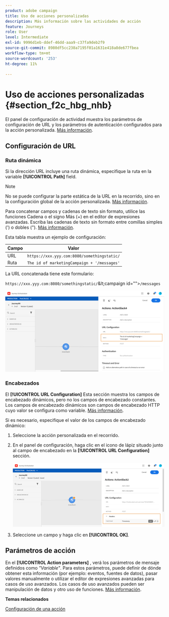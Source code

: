```yaml
---
product: adobe campaign
title: Uso de acciones personalizadas
description: Más información sobre las actividades de acción
feature: Journeys
role: User
level: Intermediate
exl-id: 9996d1eb-ddef-46dd-aaa9-c37fa9deb2f9
source-git-commit: 8980df5cc238a7195f01a1631e418a8de677fbea
workflow-type: tm+mt
source-wordcount: '253'
ht-degree: 11%

---
```


# Uso de acciones personalizadas {#section_f2c_hbg_nhb}

El panel de configuración de actividad muestra los parámetros de configuración de URL y los parámetros de autenticación configurados para la acción personalizada. [Más información](../action/about-custom-action-configuration.md).

## Configuración de URL

### Ruta dinámica

Si la dirección URL incluye una ruta dinámica, especifique la ruta en la variable **[!UICONTROL Path]** field.

>[!NOTE]
>
>No se puede configurar la parte estática de la URL en la recorrido, sino en la configuración global de la acción personalizada. [Más información](../action/about-custom-action-configuration.md).

Para concatenar campos y cadenas de texto sin formato, utilice las funciones Cadena o el signo Más (+) en el editor de expresiones avanzadas. Escriba las cadenas de texto sin formato entre comillas simples (&#39;) o dobles (&quot;). [Más información](../expression/expressionadvanced.md).

Esta tabla muestra un ejemplo de configuración:

| Campo | Valor |
| --- | --- |
| URL | `https://xxx.yyy.com:8080/somethingstatic/` |
| Ruta | `The id of marketingCampaign + '/messages'` |

La URL concatenada tiene este formulario:

`https://xxx.yyy.com:8080/somethingstatic/`\&lt;campaign id=&quot;&quot;>`/messages`

![](../assets/journey-custom-action-url.png)

### Encabezados

El **[!UICONTROL URL Configuration]** Esta sección muestra los campos de encabezado dinámicos, pero no los campos de encabezado constantes. Los campos de encabezado dinámicos son campos de encabezado HTTP cuyo valor se configura como variable. [Más información](../action/about-custom-action-configuration.md).

Si es necesario, especifique el valor de los campos de encabezado dinámico:

1. Seleccione la acción personalizada en el recorrido.
1. En el panel de configuración, haga clic en el icono de lápiz situado junto al campo de encabezado en la **[!UICONTROL URL Configuration]** sección.

   ![](../assets/journey-dynamicheaderfield.png)

1. Seleccione un campo y haga clic en **[!UICONTROL OK]**.

## Parámetros de acción

En el **[!UICONTROL Action parameters]** , verá los parámetros de mensaje definidos como _&quot;Variable&quot;_. Para estos parámetros, puede definir de dónde obtener esta información (por ejemplo: eventos, fuentes de datos), pasar valores manualmente o utilizar el editor de expresiones avanzadas para casos de uso avanzados. Los casos de uso avanzados pueden ser manipulación de datos y otro uso de funciones. [Más información](../expression/expressionadvanced.md).

**Temas relacionados**

[Configuración de una acción](../action/about-custom-action-configuration.md)
